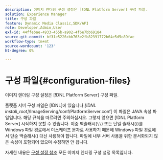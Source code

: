 ```yaml
---
description: 이미지 렌더링 구성 설정은 [!DNL Platform Server] 구성 파일.
solution: Experience Manager
title: 구성 파일
feature: Dynamic Media Classic,SDK/API
role: Developer,Admin,User
exl-id: 44ffebae-4933-455b-a902-4f6e7bb69184
source-git-commit: bf31e5226cbb763e2fb82391772b64e5d5c89fae
workflow-type: tm+mt
source-wordcount: '123'
ht-degree: 0%

---
```


# 구성 파일{#configuration-files}

이미지 렌더링 구성 설정은 [!DNL Platform Server] 구성 파일.

플랫폼 서버 구성 파일은 [!DNL]에 있습니다 *[!DNL install_root]*/ImageServing/conf/PlatformServer.conf] 이 파일은 JAVA 속성 파일입니다. 해당 규칙을 따르려면 주의하십시오. 그렇지 않으면 [!DNL Platform Server] 시작하지 못할 수 있습니다. 이중 백슬래시(`\\`) 또는 단일 슬래시(/)를 Windows 파일 경로에서 이스케이프 문자로 사용하기 때문에 Windows 파일 경로에서 단순 백슬래시(\) 대신 사용해야 합니다. 파일에 내부 서버 사용을 위한 문서화되지 않은 속성이 포함되어 있으며 수정하면 안 됩니다.

자세한 내용은 [구성 설정 참조](../../../../../ir-api/server-admin/image-rendering-api-ref/c-ir-server-administration/c-ir-configuration-settings-reference/c-ir-configuration-settings-reference.md#concept-6947a512d4c94e9fb8a71b80243fee81) 모든 이미지 렌더링 구성 설정 목록입니다.

